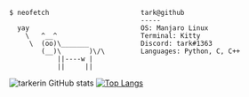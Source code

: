     $ neofetch                       tark@github
                                     -----
      yay                            OS: Manjaro Linux
        \   ^__^                     Terminal: Kitty
         \  (oo)\_______             Discord: tark#1363
            (__)\       )\/\         Languages: Python, C, C++
                ||----w |
                ||     ||
                
   ![tarkerin GitHub stats](https://github-readme-stats.vercel.app/api?username=tarkerin&show_icons=true&theme=gruvbox)
    [![Top Langs](https://github-readme-stats.vercel.app/api/top-langs/?username=tarkerin&layout=compact&theme=gruvbox)](https://github.com/anuraghazra/github-readme-stats)
